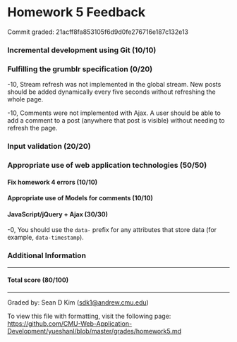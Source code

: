 Homework 5 Feedback
==================

Commit graded: 21acff8fa853105f6d9d0fe276716e187c132e13

### Incremental development using Git (10/10)

### Fulfilling the grumblr specification (0/20)

-10, Stream refresh was not implemented in the global stream. New posts should be added dynamically every five seconds without refreshing the whole page.

-10, Comments were not implemented with Ajax.  A user should be able to add a comment to a post (anywhere that post is visible) without needing to refresh the page.

### Input validation (20/20)

### Appropriate use of web application technologies (50/50)

#### Fix homework 4 errors (10/10)

#### Appropriate use of Models for comments (10/10)

#### JavaScript/jQuery + Ajax (30/30)

-0, You should use the `data-` prefix for any attributes that store data (for example, `data-timestamp`).

### Additional Information

---
#### Total score (80/100)
---
Graded by: Sean D Kim (sdk1@andrew.cmu.edu)

To view this file with formatting, visit the following page: https://github.com/CMU-Web-Application-Development/yueshanl/blob/master/grades/homework5.md
